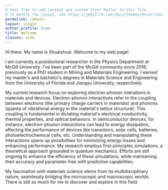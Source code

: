 ```yaml
---
# Feel free to add content and custom Front Matter to this file.
# To modify the layout, see https://jekyllrb.com/docs/themes/#overriding-theme-defaults
permalink: /about/
layout: single
author_profile: true
title: Welcome
classes: wide
---
```


Hi there. My name is Shuaishuai. Welcome to my web page!

I am currently a postdoctoral researcher in the Physics Department at McGill University. I've been part of the McGill community since 2016, previously as a PhD student in Mining and Materials Engineering. I earned my master’s and bachelor’s degrees in Materials Science and Engineering from the University of Florida and Jiangsu University, respectively. 

My current research focus on exploring electron-phonon interations in materials and devices. Electron-phonon interactions refer to the coupling between electrons (the primary charge carriers in materials) and phonons (quanta of vibrational energy in the material's lattice structure). This coupling is fundamental in dictating material's electrical conductivity, thermal properties, and optical behaviors. In semiconductor devices, for instance, electron-phonon interactions can lead to energy dissipation, affecting the performance of devices like transistors, solar cells, batteries, photoelectrochemical cells, etc. Understanding and manipulating these interactions opens up possibilities for minimizing energy losses and enhancing performance. My research employs first-principles simulations, a theoretical approach grounded in quantum mechanics. Efforts are still ongoing to enhance the efficiency of these simulations, while maintaining their accuracy and parameter-free with predictive capabilities.

My fascination with materials science stems from its multidisciplinary nature, seamlessly bridging the microscopic and macroscopic worlds. There is still so much for me to discover and explore in this field.
